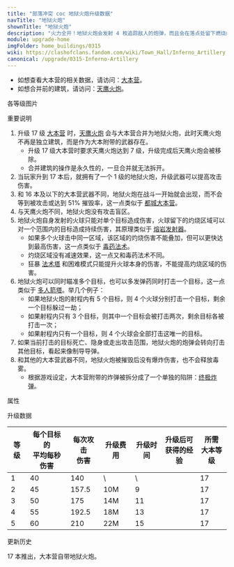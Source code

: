 ```yaml
---
title: "部落冲突 coc 地狱火炮升级数据"
navTitle: "地狱火炮"
shownTitle: "地狱火炮"
description: "火力全开！地狱火炮会发射 4 枚追踪敌人的炮弹，而且会在落点处留下燃烧的弹坑。如果射程内的敌人少于 4 个，则会多次攻击同一目标，那叫一个劲爆！"
module: upgrade-home
imgFolder: home_buildings/0315
wiki: https://clashofclans.fandom.com/wiki/Town_Hall/Inferno_Artillery
canonical: /upgrade/0315-Inferno-Artillery
---
```


- 如想查看大本营的相关数据，请访问：[大本营](/upgrade/0400-Town-Hall)。
- 如想合并前的建筑，请访问：[天鹰火炮](/upgrade/030b-Eagle-Artillery)。

<UnitInfo :folder="$frontmatter.imgFolder" imgSrc="Inferno_Artillery5_hd.png" :imgAlt="$frontmatter.navTitle" :description="$frontmatter.description" />

<SmallTitle>各等级图片</SmallTitle>

<Panel>
    <UnitImgGroup :folder="$frontmatter.imgFolder">
        <UnitImg imgTitle="1 级" imgSrc="Inferno_Artillery1.png" />
        <UnitImg imgTitle="2 级" imgSrc="Inferno_Artillery2.png" />
        <UnitImg imgTitle="3 级" imgSrc="Inferno_Artillery3.png" />
        <UnitImg imgTitle="4 级" imgSrc="Inferno_Artillery4.png" />
        <UnitImg imgTitle="5 级" imgSrc="Inferno_Artillery5.png" />
    </UnitImgGroup>
</Panel>

<SmallTitle>重要说明</SmallTitle>

1. 升级 17 级 [大本营](/upgrade/0400-Town-Hall) 时，[天鹰火炮](/upgrade/030b-Eagle-Artillery) 会与大本营合并为地狱火炮，此时天鹰火炮不再是独立建筑，而是作为大本附带的武器存在。
    - 升级 17 级大本营时要求天鹰火炮达到 7 级，升级完成后天鹰火炮会被移除。
    - 合并建筑的操作是永久性的，一旦合并就无法拆开。
2. 当玩家升到 17 本后，就拥有了一个 1 级的地狱火炮，升级武器可以提高攻击伤害。
3. 和 16 本及以下的大本营武器不同，地狱火炮在战斗一开始就会出现，而不会等到被攻击或达到 51% 摧毁率，这一点类似于 [都城大本营](/upgrade/2400-Capital-Hall)。
4. 与天鹰火炮不同，地狱火炮没有攻击盲区。
5. 地狱火炮自身发射的火球只能对单个目标造成伤害，火球留下的灼烧区域可以对一个范围内的目标造成持续伤害，其原理类似于 [熔岩发射器](/upgrade/110d-Lava-Launcher)。
    - 如果多个火球击中同一区域，该区域的灼烧伤害不能叠加，但可以更快达到最高伤害，这一点类似于 [毒药法术](/upgrade/0180-Poison-Spell)。
    - 灼烧区域没有减速效果，这一点又和毒药法术不同。
    - 狂暴 [法术塔](/upgrade/0311-Spell-Tower) 和困难模式只能提升火球本身的伤害，不能提高灼烧区域的伤害。
6. 地狱火炮可以同时瞄准多个目标，也可以多发弹药同时打击一个目标，这一点类似于 [多人箭塔](/upgrade/0314-Multi-Archer-Tower)。举几个例子：
    - 如果地狱火炮的射程内有 5 个目标，则 4 个火球分别打击一个目标，剩余一个目标躲过一劫；
    - 如果射程内只有 3 个目标，则其中一个目标会被打击两次，剩余目标各被打击一次；
    - 如果射程内只有一个目标，则 4 个火球会全部打击这唯一的目标。
7. 如果当前打击的目标死亡、隐身或走出攻击范围，地狱火炮的炮弹会转向打击其他目标，看起来像制导导弹。
8. 和其他的大本营武器不同，地狱火炮被摧毁后没有爆炸伤害，也不会释放毒雾。
    - 根据游戏设定，大本营附带的炸弹被拆分成了一个单独的陷阱：[终极炸弹](/upgrade/0387-Giga-Bomb)。

<SmallTitle>属性</SmallTitle>

<UnitProperties>
    <UnitProperty pKey="伤害类型" pValue="混合 (详见上方描述)" />
    <UnitProperty pKey="攻击的目标" pValue="地面和空中目标" />
    <UnitProperty pKey="射程" pValue="12 格" />
    <UnitProperty pKey="攻速" pValue="3.5 秒一轮" />
    <UnitProperty pKey="目标数量" pValue="4" />
    <UnitProperty pKey="每秒最大灼烧伤害" pValue="75" />
    <UnitProperty pKey="灼烧持续时间" pValue="6.8 秒" />
</UnitProperties>

<SmallTitle>升级数据</SmallTitle>

<script setup>
const tableExtraInfo = [
    {
        "column": 3,
        "type": "cost",
        "gpClass": "building",
        "icon": "Gold"
    },
    {
        "column": 4,
        "type": "time",
        "gpClass": "building"
    },
    {
        "column": 5,
        "type": "exp",
        "icon": "Exp"
    },
];
</script>

<UnitTable :tableExtraInfo="tableExtraInfo">

| 等级 |每个目标的<br>平均每秒伤害|每次攻击<br>伤害| 升级费用 | 升级时间 |升级后可<br>获得的经验|所需<br>大本等级|
| ---- |           ---          |      ---     |   ---   |   ---    |         ---        |      ---      |
|   1  |            40          |      140     |      \  |     \    |                    |       17      |
|   2  |            45          |      157.5   |    10M  |     9    |                    |       17      |
|   3  |            50          |      175     |    14M  |    11    |                    |       17      |
|   4  |            55          |      192.5   |    18M  |    13    |                    |       17      |
|   5  |            60          |      210     |    22M  |    15    |                    |       17      |
</UnitTable>

<SmallTitle>更新历史</SmallTitle>

<Timeline>
    <TimelineItem date="2024/11/25">
        <TimelineRow>17 本推出，大本营自带地狱火炮。</TimelineRow>
    </TimelineItem>
    <TimelineItem :historyBottom="true" />
</Timeline>